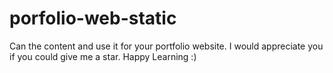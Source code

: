 # porfolio-web-static
 Can the content and use it for your portfolio website. I would appreciate you if you could give me a star. Happy Learning :) 
